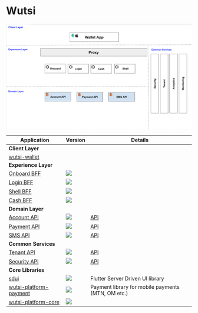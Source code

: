 # Wutsi
<kbd>![](images/architecture.png)</kbd>

| Application | Version | Details |
|-------------|---------|-------------|
| **Client Layer** |
|[wutsi-wallet](https://github.com/wutsi/wutsi_wallet) |  |  |
| **Experience Layer** |
|[Onboard BFF](https://github.com/wutsi/wutsi-onboard-bff)| ![](https://img.shields.io/github/v/tag/wutsi/wutsi-onboard-bff) | |
|[Login BFF](https://github.com/wutsi/wutsi-login-bff)| ![](https://img.shields.io/github/v/tag/wutsi/wutsi-login-bff) | |
|[Shell BFF](https://github.com/wutsi/wutsi-shell-bff)| ![](https://img.shields.io/github/v/tag/wutsi/wutsi-shell-bff) | |
|[Cash BFF](https://github.com/wutsi/wutsi-cash-bff)| ![](https://img.shields.io/github/v/tag/wutsi/wutsi-cash-bff) | |
| **Domain Layer** |
|[Account API](https://github.com/wutsi/wutsi-account-server)| ![](https://img.shields.io/github/v/tag/wutsi/wutsi-account-sdk-kotlin) | [API](https://wutsi.github.io/wutsi-account-server/api/) |
|[Payment API](https://github.com/wutsi/wutsi-payment-server)| ![](https://img.shields.io/github/v/tag/wutsi/wutsi-payment-sdk-kotlin) | [API](https://wutsi.github.io/wutsi-payment-server/api/) |
|[SMS API](https://github.com/wutsi/wutsi-sms-server)| ![](https://img.shields.io/github/v/tag/wutsi/wutsi-sms-sdk-kotlin) | [API](https://wutsi.github.io/wutsi-sms-server/api/) |
| **Common Services** |
|[Tenant API](https://github.com/wutsi/wutsi-tenant-server)| ![](https://img.shields.io/github/v/tag/wutsi/wutsi-tenant-sdk-kotlin) | [API](https://wutsi.github.io/wutsi-tenant-server/api/)|
|[Security API](https://github.com/wutsi/wutsi-security-server)| ![](https://img.shields.io/github/v/tag/wutsi/wutsi-security-sdk-kotlin) | [API](https://wutsi.github.io/wutsi-security-server/api/)|
| **Core Libraries** |
|[sdui](https://github.com/wutsi/sdui)| ![](https://img.shields.io/pub/v/sdui.svg) | Flutter Server Driven UI library |
|[wutsi-platform-payment](https://github.com/wutsi/wutsi-platform-payment)| ![](https://img.shields.io/github/v/tag/wutsi/wutsi-platform-payment) | Payment library for mobile payments (MTN, OM etc.) |
|[wutsi-platform-core](https://github.com/wutsi/wutsi-platform-code)| ![](https://img.shields.io/github/v/tag/wutsi/wutsi-platform-core) | |
